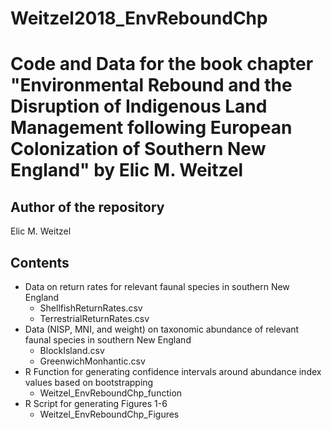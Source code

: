 # Weitzel2018_EnvReboundChp

# Code and Data for the book chapter "Environmental Rebound and the Disruption of Indigenous Land Management following European Colonization of Southern New England" by Elic M. Weitzel 

## Author of the repository
Elic M. Weitzel

## Contents
  - Data on return rates for relevant faunal species in southern New England
      - ShellfishReturnRates.csv
      - TerrestrialReturnRates.csv
  - Data (NISP, MNI, and weight) on taxonomic abundance of relevant faunal species in southern New England
      - BlockIsland.csv
      - GreenwichMonhantic.csv
  - R Function for generating confidence intervals around abundance index values based on bootstrapping
      - Weitzel_EnvReboundChp_function
  - R Script for generating Figures 1-6 
      - Weitzel_EnvReboundChp_Figures
